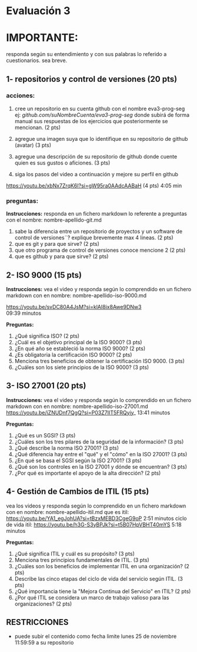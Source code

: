 # Evaluación 3 

# IMPORTANTE:
responda según su entendimiento y con sus palabras lo referido a cuestionarios. sea breve.

## 1- repositorios y control de versiones (20 pts)

### acciones:
1. cree un repositorio en su cuenta github con el nombre
eva3-prog-seg ej: *github.com/suNombreCuenta/eva3-prog-seg* 
donde subirá de forma manual sus respuestas de los ejercicios que posteriormente se mencionan. (2 pts)

2. agregue una imagen suya que lo identifique en su repositorio de github (avatar) (3 pts)

3. agregue una descripción de su repositorio de github donde cuente quien es sus gustos o aficiones. (3 pts)

4. siga los pasos del video a continuación y mejore su perfil en github

https://youtu.be/xbNx7ZrqK6I?si=gW95ra0AAdcAABaH (4 pts)
4:05 min

### preguntas:
**Instrucciones:** 
responda en un fichero markdown lo referente a preguntas con el nombre: nombre-apellido-git.md

1. sabe la diferencia entre un repositorio de proyectos y un software de control de versiones¨? explique brevemente max 4 lineas. (2 pts)
2. que es git y para que sirve? (2 pts)
3. que otro programa de control de versiones conoce mencione 2 (2 pts)
4. que es github y para que sirve? (2 pts)

## 2- ISO 9000 (15 pts)
**Instrucciones:** 
vea el video y responda según lo comprendido en un fichero markdown con en nombre: nombre-apellido-iso-9000.md

https://youtu.be/svDC80A4JsM?si=klAI8ix8Awe9DNw3  
09:39 minutos

**Preguntas:**
1. ¿Qué significa ISO? (2 pts)
2. ¿Cuál es el objetivo principal de la ISO 9000? (3 pts)
3. ¿En qué año se estableció la norma ISO 9000? (2 pts)
4. ¿Es obligatoria la certificación ISO 9000? (2 pts)
5. Menciona tres beneficios de obtener la certificación ISO 9000. (3 pts)
6. ¿Cuáles son los siete principios de la ISO 9000? (3 pts)

## 3- ISO 27001 (20 pts)
**Instrucciones:** 
vea el video y responda según lo comprendido en un fichero markdown con en nombre: nombre-apellido-iso-27001.md
https://youtu.be/iZNUDnf7QgQ?si=P03Z7IIT5FRQyiy_
13:41 minutos

**Preguntas:**
1. ¿Qué es un SGSI? (3 pts)
2. ¿Cuáles son los tres pilares de la seguridad de la información? (3 pts)
3. ¿Qué describe la norma ISO 27001? (3 pts)
4. ¿Qué diferencia hay entre el "qué" y el "cómo" en la ISO 27001? (3 pts)
5. ¿En qué se basa el SGSI según la ISO 27001? (3 pts)
6. ¿Qué son los controles en la ISO 27001 y dónde se encuentran? (3 pts)
7. ¿Por qué es importante el apoyo de la alta dirección? (2 pts)

## 4- Gestión de Cambios de ITIL (15 pts)
vea los videos y responda según lo comprendido en un fichero markdown con en nombre: nombre-apellido-itil.md
que es itil:
https://youtu.be/YA1_egJohUA?si=tBzxMEBD3CgeG9oP
2:51 minutos
ciclo de vida itil:
https://youtu.be/h3G-S3yBPJk?si=t5B07HpVBHT40mYS
5:18 minutos

**Preguntas:**
1. ¿Qué significa ITIL y cuál es su propósito? (3 pts)
2. Menciona tres principios fundamentales de ITIL. (3 pts)
3. ¿Cuáles son los beneficios de implementar ITIL en una organización? (2 pts)
4. Describe las cinco etapas del ciclo de vida del servicio según ITIL. (3 pts)
5. ¿Qué importancia tiene la "Mejora Continua del Servicio" en ITIL? (2 pts)
6. ¿Por qué ITIL se considera un marco de trabajo valioso para las organizaciones? (2 pts)


## RESTRICCIONES
- puede subir el contenido como fecha limite lunes 25 de noviembre 11:59:59 a su repositorio